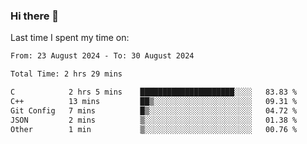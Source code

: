 ### Hi there 👋

<!--
**Grav1tum/Grav1tum** is a ✨ _special_ ✨ repository because its `README.md` (this file) appears on your GitHub profile.

Here are some ideas to get you started:

- 🔭 I’m currently working on ...
- 🌱 I’m currently learning ...
- 👯 I’m looking to collaborate on ...
- 🤔 I’m looking for help with ...
- 💬 Ask me about ...
- 📫 How to reach me: ...
- 😄 Pronouns: ...
- ⚡ Fun fact: ...
-->
Last time I spent my time on:
<!--START_SECTION:waka-->

```txt
From: 23 August 2024 - To: 30 August 2024

Total Time: 2 hrs 29 mins

C            2 hrs 5 mins    █████████████████████░░░░   83.83 %
C++          13 mins         ██▒░░░░░░░░░░░░░░░░░░░░░░   09.31 %
Git Config   7 mins          █▒░░░░░░░░░░░░░░░░░░░░░░░   04.72 %
JSON         2 mins          ▒░░░░░░░░░░░░░░░░░░░░░░░░   01.38 %
Other        1 min           ▒░░░░░░░░░░░░░░░░░░░░░░░░   00.76 %
```

<!--END_SECTION:waka-->
